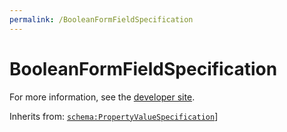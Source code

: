 ```yaml
---
permalink: /BooleanFormFieldSpecification
---
```


# BooleanFormFieldSpecification


For more information, see the [developer site](https://developer.openactive.io/data-model/types/booleanformfieldspecification).

Inherits from: [`schema:PropertyValueSpecification`](https://schema.org/PropertyValueSpecification)]
